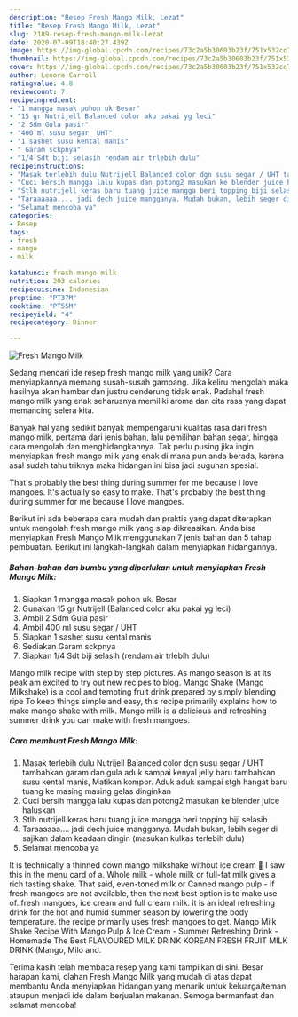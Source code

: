 ```yaml
---
description: "Resep Fresh Mango Milk, Lezat"
title: "Resep Fresh Mango Milk, Lezat"
slug: 2189-resep-fresh-mango-milk-lezat
date: 2020-07-09T18:40:27.439Z
image: https://img-global.cpcdn.com/recipes/73c2a5b30603b23f/751x532cq70/fresh-mango-milk-foto-resep-utama.jpg
thumbnail: https://img-global.cpcdn.com/recipes/73c2a5b30603b23f/751x532cq70/fresh-mango-milk-foto-resep-utama.jpg
cover: https://img-global.cpcdn.com/recipes/73c2a5b30603b23f/751x532cq70/fresh-mango-milk-foto-resep-utama.jpg
author: Lenora Carroll
ratingvalue: 4.8
reviewcount: 7
recipeingredient:
- "1 mangga masak pohon uk Besar"
- "15 gr Nutrijell Balanced color aku pakai yg leci"
- "2 Sdm Gula pasir"
- "400 ml susu segar  UHT"
- "1 sashet susu kental manis"
- " Garam sckpnya"
- "1/4 Sdt biji selasih rendam air trlebih dulu"
recipeinstructions:
- "Masak terlebih dulu Nutrijell Balanced color dgn susu segar / UHT tambahkan garam dan gula aduk sampai kenyal jelly baru tambahkan susu kental manis, Matikan kompor. Aduk aduk sampai stgh hangat baru tuang ke masing masing gelas dinginkan"
- "Cuci bersih mangga lalu kupas dan potong2 masukan ke blender juice haluskan"
- "Stlh nutrijell keras baru tuang juice mangga beri topping biji selasih"
- "Taraaaaaa.... jadi dech juice mangganya. Mudah bukan, lebih seger di sajikan dalam keadaan dingin (masukan kulkas terlebih dulu)"
- "Selamat mencoba ya"
categories:
- Resep
tags:
- fresh
- mango
- milk

katakunci: fresh mango milk 
nutrition: 203 calories
recipecuisine: Indonesian
preptime: "PT37M"
cooktime: "PT55M"
recipeyield: "4"
recipecategory: Dinner

---
```



![Fresh Mango Milk](https://img-global.cpcdn.com/recipes/73c2a5b30603b23f/751x532cq70/fresh-mango-milk-foto-resep-utama.jpg)

Sedang mencari ide resep fresh mango milk yang unik? Cara menyiapkannya memang susah-susah gampang. Jika keliru mengolah maka hasilnya akan hambar dan justru cenderung tidak enak. Padahal fresh mango milk yang enak seharusnya memiliki aroma dan cita rasa yang dapat memancing selera kita.

Banyak hal yang sedikit banyak mempengaruhi kualitas rasa dari fresh mango milk, pertama dari jenis bahan, lalu pemilihan bahan segar, hingga cara mengolah dan menghidangkannya. Tak perlu pusing jika ingin menyiapkan fresh mango milk yang enak di mana pun anda berada, karena asal sudah tahu triknya maka hidangan ini bisa jadi suguhan spesial.

That&#39;s probably the best thing during summer for me because I love mangoes. It&#39;s actually so easy to make. That&#39;s probably the best thing during summer for me because I love mangoes.


Berikut ini ada beberapa cara mudah dan praktis yang dapat diterapkan untuk mengolah fresh mango milk yang siap dikreasikan. Anda bisa menyiapkan Fresh Mango Milk menggunakan 7 jenis bahan dan 5 tahap pembuatan. Berikut ini langkah-langkah dalam menyiapkan hidangannya.

<!--inarticleads1-->

##### Bahan-bahan dan bumbu yang diperlukan untuk menyiapkan Fresh Mango Milk:

1. Siapkan 1 mangga masak pohon uk. Besar
1. Gunakan 15 gr Nutrijell (Balanced color aku pakai yg leci)
1. Ambil 2 Sdm Gula pasir
1. Ambil 400 ml susu segar / UHT
1. Siapkan 1 sashet susu kental manis
1. Sediakan  Garam sckpnya
1. Siapkan 1/4 Sdt biji selasih (rendam air trlebih dulu)


Mango milk recipe with step by step pictures. As mango season is at its peak am excited to try out new recipes to blog. Mango Shake (Mango Milkshake) is a cool and tempting fruit drink prepared by simply blending ripe To keep things simple and easy, this recipe primarily explains how to make mango shake with milk. Mango milk is a delicious and refreshing summer drink you can make with fresh mangoes. 

<!--inarticleads2-->

##### Cara membuat Fresh Mango Milk:

1. Masak terlebih dulu Nutrijell Balanced color dgn susu segar / UHT tambahkan garam dan gula aduk sampai kenyal jelly baru tambahkan susu kental manis, Matikan kompor. Aduk aduk sampai stgh hangat baru tuang ke masing masing gelas dinginkan
1. Cuci bersih mangga lalu kupas dan potong2 masukan ke blender juice haluskan
1. Stlh nutrijell keras baru tuang juice mangga beri topping biji selasih
1. Taraaaaaa.... jadi dech juice mangganya. Mudah bukan, lebih seger di sajikan dalam keadaan dingin (masukan kulkas terlebih dulu)
1. Selamat mencoba ya


It is technically a thinned down mango milkshake without ice cream 🙂 I saw this in the menu card of a. Whole milk - whole milk or full-fat milk gives a rich tasting shake. That said, even-toned milk or Canned mango pulp - if fresh mangoes are not available, then the next best option is to make use of..fresh mangoes, ice cream and full cream milk. it is an ideal refreshing drink for the hot and humid summer season by lowering the body temperature. the recipe primarily uses fresh mangoes to get. Mango Milk Shake Recipe With Mango Pulp &amp; Ice Cream - Summer Refreshing Drink - Homemade The Best FLAVOURED MILK DRINK KOREAN FRESH FRUIT MILK DRINK (Mango, Milo and. 

Terima kasih telah membaca resep yang kami tampilkan di sini. Besar harapan kami, olahan Fresh Mango Milk yang mudah di atas dapat membantu Anda menyiapkan hidangan yang menarik untuk keluarga/teman ataupun menjadi ide dalam berjualan makanan. Semoga bermanfaat dan selamat mencoba!
